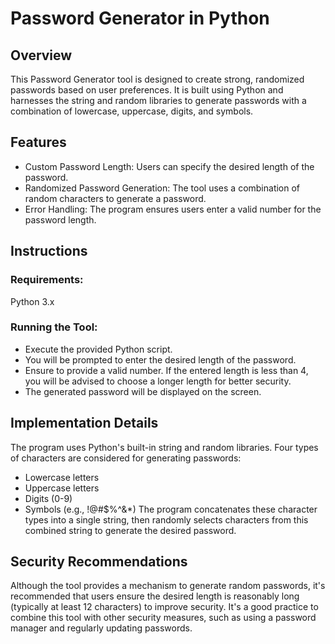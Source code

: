 # Password Generator in Python
## Overview
This Password Generator tool is designed to create strong, randomized passwords based on user preferences. It is built using Python and harnesses the string and random libraries to generate passwords with a combination of lowercase, uppercase, digits, and symbols.

## Features
- Custom Password Length: Users can specify the desired length of the password.
- Randomized Password Generation: The tool uses a combination of random characters to generate a password.
- Error Handling: The program ensures users enter a valid number for the password length.
## Instructions
### Requirements:
Python 3.x
### Running the Tool:
- Execute the provided Python script.
- You will be prompted to enter the desired length of the password.
- Ensure to provide a valid number. If the entered length is less than 4, you will be advised to choose a longer length for better security.
- The generated password will be displayed on the screen.
## Implementation Details
The program uses Python's built-in string and random libraries.
Four types of characters are considered for generating passwords:
- Lowercase letters
- Uppercase letters
- Digits (0-9)
- Symbols (e.g., !@#$%^&*)
The program concatenates these character types into a single string, then randomly selects characters from this combined string to generate the desired password.

## Security Recommendations
Although the tool provides a mechanism to generate random passwords, it's recommended that users ensure the desired length is reasonably long (typically at least 12 characters) to improve security.
It's a good practice to combine this tool with other security measures, such as using a password manager and regularly updating passwords.






